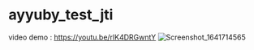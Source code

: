 # ayyuby_test_jti
video demo : https://youtu.be/rlK4DRGwntY
![Screenshot_1641714565](https://user-images.githubusercontent.com/18584572/148673865-ab8df79f-774d-4591-8b5f-c5e82e23bbd4.png)
